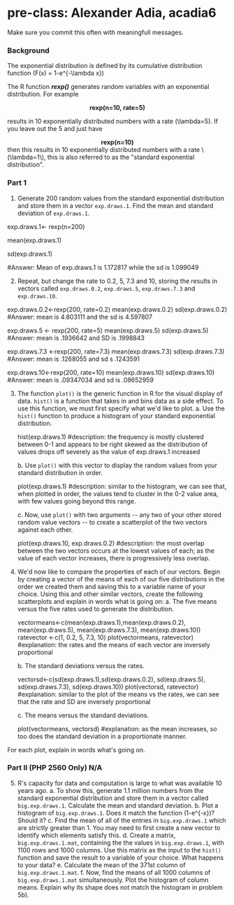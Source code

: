 # pre-class: Alexander Adia, acadia6


Make sure you commit this often with meaningfull messages. 

### Background

The exponential distribution is defined by its cumulative distribution function
\(F(x) = 1-e^{-\lambda x}\)

The R function ***rexp()*** generates random variables with an exponential distribution. For example 
<center><strong>rexp(n=10, rate=5)</strong> </center>

results in 10 exponentially distributed numbers with a rate \(\lambda=5\). If you leave out the 5 and just have
<center><strong>rexp(n=10) </strong></center>
then this results in 10 exponentially distributed numbers with a rate \(\lambda=1\), this is also referred to as the "standard exponential distribution". 

### Part 1
1. Generate 200 random values from the standard exponential distribution and store them in a vector `exp.draws.1`.  Find the mean and standard deviation of `exp.draws.1`.


exp.draws.1<- rexp(n=200)

mean(exp.draws.1)

sd(exp.draws.1)

#Answer: Mean of exp.draws.1 is 1.172817 while the sd is 1.099049

2. Repeat, but change the rate to 0.2, 5, 7.3 and 10, storing the results in vectors called  `exp.draws.0.2`,  `exp.draws.5`,  `exp.draws.7.3` and  `exp.draws.10`. 

  exp.draws.0.2<-rexp(200, rate=0.2)
  mean(exp.draws.0.2)
  sd(exp.draws.0.2)
#Answer: mean is 4.803111 and the sd is 4.597807

  exp.draws.5 <- rexp(200, rate=5)
  mean(exp.draws.5)
  sd(exp.draws.5)
#Answer: mean is .1936642 and SD is .1998843
  
  exp.draws.7.3 <-rexp(200, rate=7.3)
  mean(exp.draws.7.3)
  sd(exp.draws.7.3)
#Answer: mean is .1268055 and sd s .1243591
  
  exp.draws.10<-rexp(200, rate=10)
   mean(exp.draws.10)
  sd(exp.draws.10)
#Answer: mean is .09347034 and sd is .08652959

3. The function `plot()` is the generic function in R for the visual display of data. `hist()` is a function that takes in and bins data as a side effect. To use this function, we must first specify what we'd like to plot.
    a. Use the `hist()` function to produce a histogram of your standard exponential distribution. 
    
    hist(exp.draws.1)
#description: the frequency is mostly clustered between 0-1 and appears to be right skewed as the distribution of values drops off severely as the value of exp.draws.1 increased

    b. Use `plot()` with this vector to display the random values from your standard distribution in order.
    
    plot(exp.draws.1)
#description: similar to the histogram, we can see that, when plotted in order, the values tend to cluster in the 0-2 value area, with few values going beyond this range.

    c. Now, use `plot()` with two arguments -- any two of your other stored random value vectors -- to create a scatterplot of the two vectors against each other.
    
    plot(exp.draws.10, exp.draws.0.2)
#description: the most overlap between the two vectors occurs at the lowest values of each; as the value of each vector increases, there is progressively less overlap.

4. We'd now like to compare the properties of each of our vectors. Begin by creating a vector of the means of each of our five distributions in the order we created them and saving this to a variable name of your choice. Using this and other similar vectors, create the following scatterplots and explain in words what is going on:
    a. The five means versus the five rates used to generate the distribution.
    
    vectormeans<-c(mean(exp.draws.1),mean(exp.draws.0.2),  mean(exp.draws.5), mean(exp.draws.7.3), mean(exp.draws.10))
    ratevector <-c(1, 0.2, 5, 7.3, 10)
    plot(vectormeans, ratevector)
    #explanation: the rates and the means of each vector are inversely proportional
    
    b. The standard deviations versus the rates.
    
    vectorsd<-c(sd(exp.draws.1),sd(exp.draws.0.2),  sd(exp.draws.5), sd(exp.draws.7.3), sd(exp.draws.10))
    plot(vectorsd, ratevector)
    #explanation: similar to the plot of the means vs the rates, we can see that the rate and SD are inversely proportional
    
    c. The means versus the standard deviations.
    
    plot(vectormeans, vectorsd)
    #explanation: as the mean increases, so too does the standard deviation in a proportionate manner.

For each plot, explain in words what's going on.

### Part II (PHP 2560 Only) N/A


5. R's capacity for data and computation is large to what was available 10 years ago. 
    a. To show this, generate 1.1 million numbers from the standard exponential distribution and store them in a vector called `big.exp.draws.1`. Calculate the mean and standard deviation.
    b. Plot a histogram of `big.exp.draws.1`.  Does it match the function \(1-e^{-x}\)?  Should it? 
    c. Find the mean of all of the entries in `big.exp.draws.1` which are strictly greater than 1. You may need to first create a new vector to identify which elements satisfy this.
    d. Create a matrix, `big.exp.draws.1.mat`, containing the the values in 
`big.exp.draws.1`, with 1100 rows and 1000 columns. Use this matrix as the input to the `hist()` function and save the result to a variable of your choice. What happens to your data?
    e. Calculate the mean of the 371st column of `big.exp.draws.1.mat`.
    f. Now, find the means of all 1000 columns of `big.exp.draws.1.mat` simultaneously. Plot the histogram of column means.  Explain why its shape does not match the histogram in problem 5b).
   
